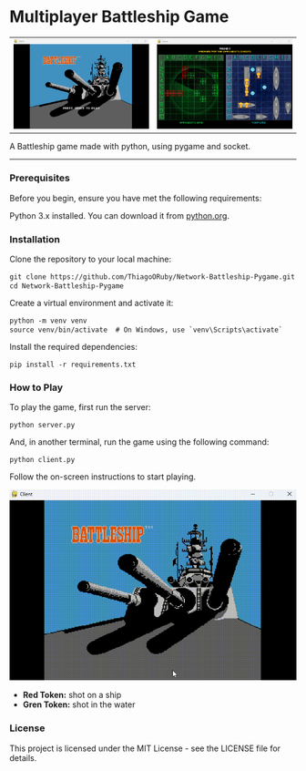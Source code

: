# Multiplayer Battleship Game

<table>
  <tr>
    <td><img src="src/menuscreen.png"></td>
    <td><img src="src/playscreen.png"></td>
  </tr>
</table>

A Battleship game made with python, using pygame and socket.

---

### Prerequisites

Before you begin, ensure you have met the following requirements:

Python 3.x installed. You can download it from [python.org](python.org).

### Installation

Clone the repository to your local machine:

```shell
git clone https://github.com/ThiagoORuby/Network-Battleship-Pygame.git
cd Network-Battleship-Pygame
```

Create a virtual environment and activate it:

```shell
python -m venv venv
source venv/bin/activate  # On Windows, use `venv\Scripts\activate`
```

Install the required dependencies:

```shell
pip install -r requirements.txt
```

### How to Play

To play the game, first run the server:

```shell
python server.py
```

And, in another terminal, run the game using the following command:

```shell
python client.py
```

Follow the on-screen instructions to start playing.

![](src/game.gif)

- **Red Token:** shot on a ship
- **Gren Token:** shot in the water

### License
This project is licensed under the MIT License - see the LICENSE file for details.





